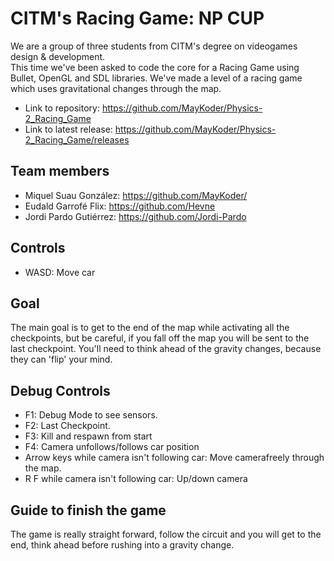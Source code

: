 # CITM's Racing Game: NP CUP 
We are a group of three students from CITM's degree on videogames design & development.<br>
This time we've been asked to code the core for a Racing Game using Bullet, OpenGL and SDL libraries. We've made a level of a racing game which uses gravitational changes through the map.<br>

* Link to repository: https://github.com/MayKoder/Physics-2_Racing_Game
* Link to latest release: https://github.com/MayKoder/Physics-2_Racing_Game/releases

## Team members
* Miquel Suau González: https://github.com/MayKoder/
* Eudald Garrofé Flix: https://github.com/Hevne
* Jordi Pardo Gutiérrez: https://github.com/Jordi-Pardo

## Controls

* WASD: Move car

## Goal

The main goal is to get to the end of the map while activating all the checkpoints, but be careful, if you fall off the map you will be sent to the last checkpoint. You'll need to think ahead of the gravity changes, because they can 'flip' your mind.<br>

## Debug Controls

* F1: Debug Mode to see sensors.
* F2: Last Checkpoint.
* F3: Kill and respawn from start
* F4: Camera unfollows/follows car position
* Arrow keys while camera isn't following car: Move camerafreely through the map.
* R F while camera isn't following car: Up/down camera 

## Guide to finish the game

The game is really straight forward, follow the circuit and you will get to the end, think ahead before rushing into a gravity change.<br>
